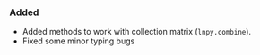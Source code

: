 <!-- markdownlint-disable MD041 -->
<!--
A new scriv changelog fragment.

Uncomment the section that is right (remove the HTML comment wrapper).
-->

<!--
### Removed

- A bullet item for the Removed category.

-->

### Added

- Added methods to work with collection matrix (`lnpy.combine`).
- Fixed some minor typing bugs

<!--
### Changed

- A bullet item for the Changed category.

-->
<!--
### Deprecated

- A bullet item for the Deprecated category.

-->

<!-- ### Fixed -->

<!-- - Can now import `combine_lnpi` from top level. -->

<!--
### Security

- A bullet item for the Security category.

-->
